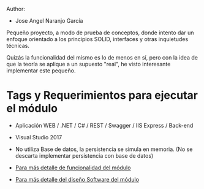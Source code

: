 Author:
- Jose Angel Naranjo García

Pequeño proyecto, a modo de prueba de conceptos, donde intento dar un enfoque orientado a los principios SOLID, interfaces y otras inquietudes técnicas.

Quizás la funcionalidad del mismo es lo de menos en sí, pero con la idea de que la teoría se aplique a un supuesto "real", he visto interesante implementar este pequeño.

# Tags y Requerimientos para ejecutar el módulo

   * Aplicación WEB / .NET / C# / REST / Swagger / IIS Express / Back-end

   * Visual Studio 2017

   * No utiliza Base de datos, la persistencia se simula en memoria. (No se descarta implementar persistencia con base de datos) 



 
 - [Para más detalle de funcionalidad del módulo](./doc/Requirements.md)

 - [Para más detalle del diseño Software del módulo](./doc/Design.md)

